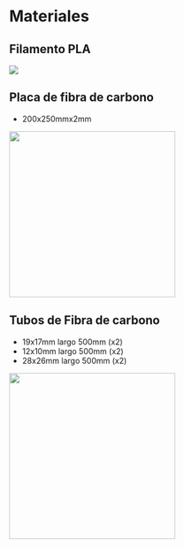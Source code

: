 # Materiales

## Filamento PLA
<img src="https://github.com/user-attachments/assets/6912c255-06fa-4d08-a269-ade59f7230c9"/>

## Placa de fibra de carbono 
- 200x250mmx2mm

<img src="https://github.com/user-attachments/assets/1538a2e6-bcad-4e47-8fb5-e46819bb5d54" width="300" height="300"/>

## Tubos de Fibra de carbono
- 19x17mm largo 500mm (x2)
- 12x10mm largo 500mm (x2)
- 28x26mm largo 500mm (x2)

<img src="https://github.com/user-attachments/assets/4037b635-9dcd-4175-952e-241bedf02a09" width="300" height="300"/>


